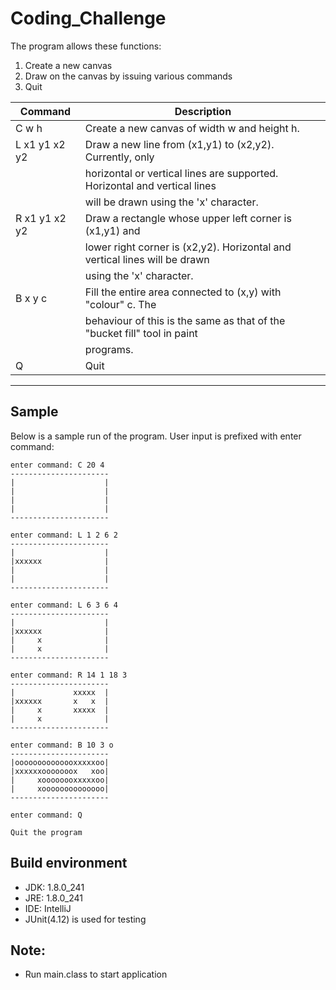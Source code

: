 # Coding_Challenge
The program allows these functions:
1. Create a new canvas 
2. Draw on the canvas by issuing various commands 
3. Quit 


|Command 		|Description|
|----|----|
|C w h          | Create a new canvas of width w and height h.|
|L x1 y1 x2 y2  | Draw a new line from (x1,y1) to (x2,y2). Currently, only|
|               | horizontal or vertical lines are supported. Horizontal and vertical lines|
|               | will be drawn using the 'x' character.|
|R x1 y1 x2 y2  | Draw a rectangle whose upper left corner is (x1,y1) and|
|               | lower right corner is (x2,y2). Horizontal and vertical lines will be drawn|
|               | using the 'x' character.|
|B x y c        | Fill the entire area connected to (x,y) with "colour" c. The|
|               | behaviour of this is the same as that of the "bucket fill" tool in paint|
|               | programs.|
|Q              | Quit|
----------- 


## Sample

Below is a sample run of the program. User input is prefixed with enter command:
```
enter command: C 20 4
----------------------
|                    |
|                    |
|                    |
|                    |
----------------------

enter command: L 1 2 6 2
----------------------
|                    |
|xxxxxx              |
|                    |
|                    |
----------------------

enter command: L 6 3 6 4
----------------------
|                    |
|xxxxxx              |
|     x              |
|     x              |
----------------------

enter command: R 14 1 18 3
----------------------
|             xxxxx  |
|xxxxxx       x   x  |
|     x       xxxxx  |
|     x              |
----------------------

enter command: B 10 3 o
----------------------
|oooooooooooooxxxxxoo|
|xxxxxxooooooox   xoo|
|     xoooooooxxxxxoo|
|     xoooooooooooooo|
----------------------

enter command: Q

Quit the program
```


## Build environment

- JDK: 1.8.0_241
- JRE: 1.8.0_241
- IDE: IntelliJ
- JUnit(4.12) is used for testing


## Note:
- Run main.class to start application
